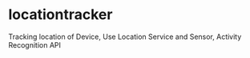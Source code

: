 # locationtracker
Tracking location of Device, Use Location Service and Sensor, Activity Recognition API 
